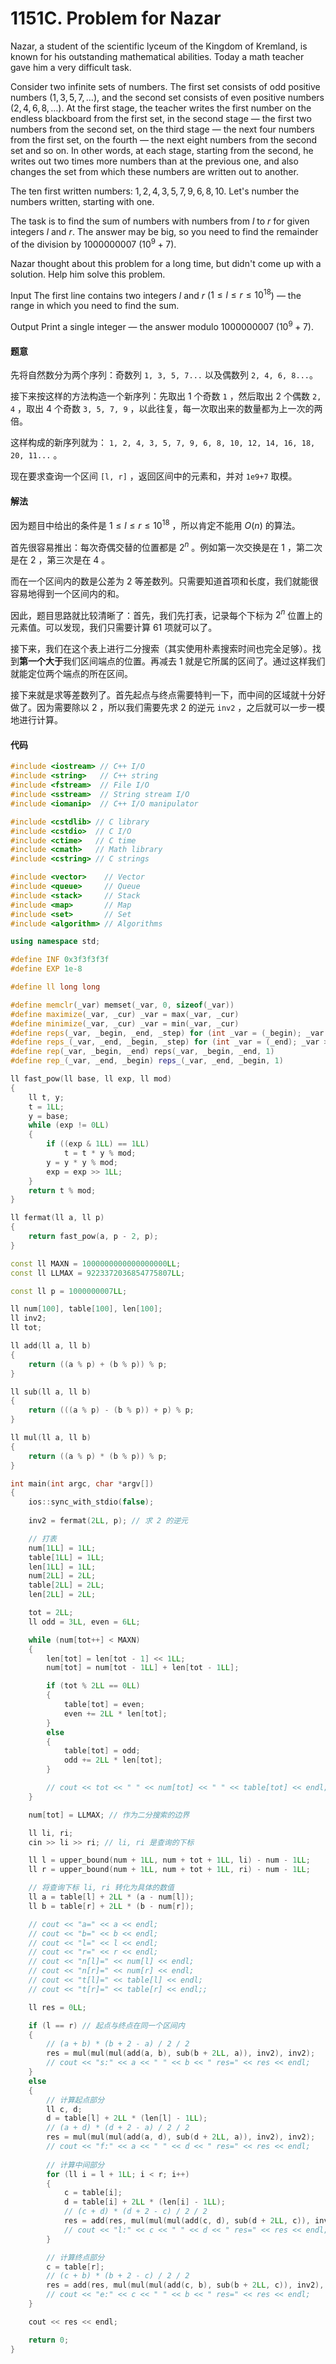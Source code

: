 # 1151C. Problem for Nazar

Nazar, a student of the scientific lyceum of the Kingdom of Kremland, is known for his outstanding mathematical abilities. Today a math teacher gave him a very difficult task.

Consider two infinite sets of numbers. The first set consists of odd positive numbers $(1,3,5,7,…)$, and the second set consists of even positive numbers $(2,4,6,8,…)$. At the first stage, the teacher writes the first number on the endless blackboard from the first set, in the second stage — the first two numbers from the second set, on the third stage — the next four numbers from the first set, on the fourth — the next eight numbers from the second set and so on. In other words, at each stage, starting from the second, he writes out two times more numbers than at the previous one, and also changes the set from which these numbers are written out to another.

The ten first written numbers: $1,2,4,3,5,7,9,6,8,10$. Let's number the numbers written, starting with one.

The task is to find the sum of numbers with numbers from $l$ to $r$ for given integers $l$ and $r$. The answer may be big, so you need to find the remainder of the division by $1000000007$ ($10^9+7$).

Nazar thought about this problem for a long time, but didn't come up with a solution. Help him solve this problem.

Input
The first line contains two integers $l$ and $r$ ($1≤l≤r≤10^{18}$) — the range in which you need to find the sum.

Output
Print a single integer — the answer modulo $1000000007$ ($10^9+7$).

#### 题意

先将自然数分为两个序列：奇数列 `1, 3, 5, 7...` 以及偶数列 `2, 4, 6, 8...`。

接下来按这样的方法构造一个新序列：先取出 1 个奇数 `1` ，然后取出 2 个偶数 `2, 4` ，取出 4 个奇数 `3, 5, 7, 9` ，以此往复，每一次取出来的数量都为上一次的两倍。

这样构成的新序列就为： `1, 2, 4, 3, 5, 7, 9, 6, 8, 10, 12, 14, 16, 18, 20, 11...` 。

现在要求查询一个区间 `[l, r]` ，返回区间中的元素和，并对 `1e9+7` 取模。

#### 解法

因为题目中给出的条件是 $1≤l≤r≤10^{18}$ ，所以肯定不能用 $O(n)$ 的算法。

首先很容易推出：每次奇偶交替的位置都是 $2^n$ 。例如第一次交换是在 $1$ ，第二次是在 $2$ ，第三次是在 $4$ 。

而在一个区间内的数是公差为 $2$ 等差数列。只需要知道首项和长度，我们就能很容易地得到一个区间内的和。

因此，题目思路就比较清晰了：首先，我们先打表，记录每个下标为 $2^n$ 位置上的元素值。可以发现，我们只需要计算 $61$ 项就可以了。

接下来，我们在这个表上进行二分搜索（其实使用朴素搜索时间也完全足够）。找到**第一个大于**我们区间端点的位置。再减去 $1$ 就是它所属的区间了。通过这样我们就能定位两个端点的所在区间。

接下来就是求等差数列了。首先起点与终点需要特判一下，而中间的区域就十分好做了。因为需要除以 $2$ ，所以我们需要先求 $2$ 的逆元 `inv2` ，之后就可以一步一模地进行计算。

#### 代码

```cpp
#include <iostream> // C++ I/O
#include <string>   // C++ string
#include <fstream>  // File I/O
#include <sstream>  // String stream I/O
#include <iomanip>  // C++ I/O manipulator

#include <cstdlib> // C library
#include <cstdio>  // C I/O
#include <ctime>   // C time
#include <cmath>   // Math library
#include <cstring> // C strings

#include <vector>    // Vector
#include <queue>     // Queue
#include <stack>     // Stack
#include <map>       // Map
#include <set>       // Set
#include <algorithm> // Algorithms

using namespace std;

#define INF 0x3f3f3f3f
#define EXP 1e-8

#define ll long long

#define memclr(_var) memset(_var, 0, sizeof(_var))
#define maximize(_var, _cur) _var = max(_var, _cur)
#define minimize(_var, _cur) _var = min(_var, _cur)
#define reps(_var, _begin, _end, _step) for (int _var = (_begin); _var <= (_end); _var += (_step))
#define reps_(_var, _end, _begin, _step) for (int _var = (_end); _var >= (_begin); _var -= (_step))
#define rep(_var, _begin, _end) reps(_var, _begin, _end, 1)
#define rep_(_var, _end, _begin) reps_(_var, _end, _begin, 1)

ll fast_pow(ll base, ll exp, ll mod)
{
    ll t, y;
    t = 1LL;
    y = base;
    while (exp != 0LL)
    {
        if ((exp & 1LL) == 1LL)
            t = t * y % mod;
        y = y * y % mod;
        exp = exp >> 1LL;
    }
    return t % mod;
}

ll fermat(ll a, ll p)
{
    return fast_pow(a, p - 2, p);
}

const ll MAXN = 1000000000000000000LL;
const ll LLMAX = 9223372036854775807LL;

const ll p = 1000000007LL;

ll num[100], table[100], len[100];
ll inv2;
ll tot;

ll add(ll a, ll b)
{
    return ((a % p) + (b % p)) % p;
}

ll sub(ll a, ll b)
{
    return (((a % p) - (b % p)) + p) % p;
}

ll mul(ll a, ll b)
{
    return ((a % p) * (b % p)) % p;
}

int main(int argc, char *argv[])
{
    ios::sync_with_stdio(false);
    
    inv2 = fermat(2LL, p); // 求 2 的逆元

    // 打表
    num[1LL] = 1LL;
    table[1LL] = 1LL;
    len[1LL] = 1LL;
    num[2LL] = 2LL;
    table[2LL] = 2LL;
    len[2LL] = 2LL;

    tot = 2LL;
    ll odd = 3LL, even = 6LL;

    while (num[tot++] < MAXN)
    {
        len[tot] = len[tot - 1] << 1LL;
        num[tot] = num[tot - 1LL] + len[tot - 1LL];

        if (tot % 2LL == 0LL)
        {
            table[tot] = even;
            even += 2LL * len[tot];
        }
        else
        {
            table[tot] = odd;
            odd += 2LL * len[tot];
        }

        // cout << tot << " " << num[tot] << " " << table[tot] << endl;
    }

    num[tot] = LLMAX; // 作为二分搜索的边界

    ll li, ri;
    cin >> li >> ri; // li, ri 是查询的下标

    ll l = upper_bound(num + 1LL, num + tot + 1LL, li) - num - 1LL;
    ll r = upper_bound(num + 1LL, num + tot + 1LL, ri) - num - 1LL;

    // 将查询下标 li, ri 转化为具体的数值
    ll a = table[l] + 2LL * (a - num[l]);
    ll b = table[r] + 2LL * (b - num[r]);

    // cout << "a=" << a << endl;
    // cout << "b=" << b << endl;
    // cout << "l=" << l << endl;
    // cout << "r=" << r << endl;
    // cout << "n[l]=" << num[l] << endl;
    // cout << "n[r]=" << num[r] << endl;
    // cout << "t[l]=" << table[l] << endl;
    // cout << "t[r]=" << table[r] << endl;; 

    ll res = 0LL;

    if (l == r) // 起点与终点在同一个区间内
    {
        // (a + b) * (b + 2 - a) / 2 / 2
        res = mul(mul(mul(add(a, b), sub(b + 2LL, a)), inv2), inv2);
        // cout << "s:" << a << " " << b << " res=" << res << endl;
    }
    else
    {
        // 计算起点部分
        ll c, d;
        d = table[l] + 2LL * (len[l] - 1LL);
        // (a + d) * (d + 2 - a) / 2 / 2
        res = mul(mul(mul(add(a, d), sub(d + 2LL, a)), inv2), inv2);
        // cout << "f:" << a << " " << d << " res=" << res << endl;
        
        // 计算中间部分
        for (ll i = l + 1LL; i < r; i++)
        {
            c = table[i];
            d = table[i] + 2LL * (len[i] - 1LL);
            // (c + d) * (d + 2 - c) / 2 / 2
            res = add(res, mul(mul(mul(add(c, d), sub(d + 2LL, c)), inv2), inv2));
            // cout << "l:" << c << " " << d << " res=" << res << endl;
        }

        // 计算终点部分
        c = table[r];
        // (c + b) * (b + 2 - c) / 2 / 2
        res = add(res, mul(mul(mul(add(c, b), sub(b + 2LL, c)), inv2), inv2));
        // cout << "e:" << c << " " << b << " res=" << res << endl;
    }

    cout << res << endl;

    return 0;
}
```